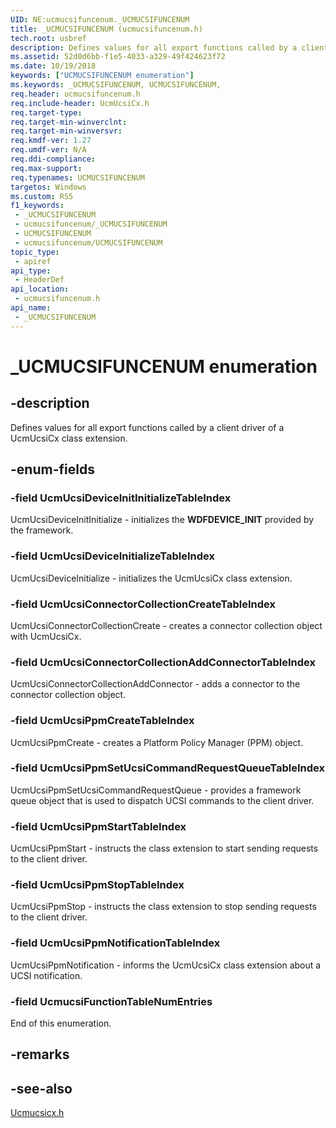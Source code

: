 ```yaml
---
UID: NE:ucmucsifuncenum._UCMUCSIFUNCENUM
title: _UCMUCSIFUNCENUM (ucmucsifuncenum.h)
tech.root: usbref
description: Defines values for all export functions called by a client driver of a UcmUcsiCx class extension.
ms.assetid: 52d0d6bb-f1e5-4033-a329-49f424623f72
ms.date: 10/19/2018
keywords: ["UCMUCSIFUNCENUM enumeration"]
ms.keywords: _UCMUCSIFUNCENUM, UCMUCSIFUNCENUM,
req.header: ucmucsifuncenum.h
req.include-header: UcmUcsiCx.h
req.target-type: 
req.target-min-winverclnt: 
req.target-min-winversvr: 
req.kmdf-ver: 1.27
req.umdf-ver: N/A
req.ddi-compliance: 
req.max-support: 
req.typenames: UCMUCSIFUNCENUM
targetos: Windows
ms.custom: RS5
f1_keywords:
 - _UCMUCSIFUNCENUM
 - ucmucsifuncenum/_UCMUCSIFUNCENUM
 - UCMUCSIFUNCENUM
 - ucmucsifuncenum/UCMUCSIFUNCENUM
topic_type:
 - apiref
api_type:
 - HeaderDef
api_location:
 - ucmucsifuncenum.h
api_name:
 - _UCMUCSIFUNCENUM
---
```


# _UCMUCSIFUNCENUM enumeration


## -description

Defines values for all export functions called by a client driver of a UcmUcsiCx class extension.

## -enum-fields

### -field UcmUcsiDeviceInitInitializeTableIndex 

UcmUcsiDeviceInitInitialize - initializes the **WDFDEVICE_INIT** provided by the framework.

### -field UcmUcsiDeviceInitializeTableIndex

UcmUcsiDeviceInitialize - initializes the UcmUcsiCx class extension.

### -field UcmUcsiConnectorCollectionCreateTableIndex 

UcmUcsiConnectorCollectionCreate - creates a connector collection object with UcmUcsiCx.

### -field UcmUcsiConnectorCollectionAddConnectorTableIndex 

UcmUcsiConnectorCollectionAddConnector - adds a connector to the connector collection object.

### -field UcmUcsiPpmCreateTableIndex 

UcmUcsiPpmCreate - creates a Platform Policy Manager (PPM) object.

### -field UcmUcsiPpmSetUcsiCommandRequestQueueTableIndex 

UcmUcsiPpmSetUcsiCommandRequestQueue - provides a framework queue object that is used to dispatch UCSI commands to the client driver.

### -field UcmUcsiPpmStartTableIndex 

UcmUcsiPpmStart - instructs the class extension to start sending requests to the client driver.

### -field UcmUcsiPpmStopTableIndex 

UcmUcsiPpmStop - instructs the class extension to stop sending requests to the client driver.

### -field UcmUcsiPpmNotificationTableIndex 

UcmUcsiPpmNotification - informs the UcmUcsiCx class extension about a UCSI notification.

### -field UcmucsiFunctionTableNumEntries 

End of this enumeration.

## -remarks

## -see-also

[Ucmucsicx.h](../ucmucsicx/index.md)

